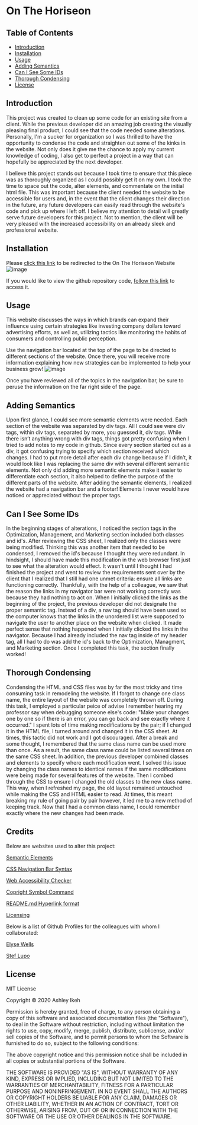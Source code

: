 # On The Horiseon


## Table of Contents

* [Introduction](#introduction)
* [Installation](#installation)
* [Usage](#usage)
* [Adding Semantics](#addingsemantics)
* [Can I See Some IDs](#caniseesomeids)
* [Thorough Condensing](#thoroughcondensing)
* [License](#license)


## Introduction

This project was created to clean up some code for an existing site from a client. While the previous developer did an amazing job creating the visually pleasing final product, I could see that the code needed some alterations.
Personally, I'm a sucker for organization so I was thrilled to have the opportunity to condense the code and straighten out some of the kinks in the website. Not only does it give me the chance to apply my current knowledge of coding, I also get to perfect a project in a way that can hopefully be appreciated by the next developer.

I believe this project stands out because I took time to ensure that this piece was as thoroughly organized as I could possibly get it on my own. I took the time to space out the code, alter elements, and commentate on the initial html file. This was important because the client needed the website to be accessible for users and, in the event that the client changes their direction in the future, any future developers can easily read through the website's code and pick up where I left off.
I believe my attention to detail will greatly serve future developers for this project. Not to mention, the client will be very pleased with the increased accessibility on an already sleek and professional website.


## Installation

Please [click this link](https://aikeh2021.github.io/OnTheHoriseon/) to be redirected to the On The Horiseon Website
![image](https://user-images.githubusercontent.com/69944302/92675620-da307080-f2ed-11ea-9d91-53bc68571d38.png)

If you would like to view the github repository code, [follow this link](https://github.com/Aikeh2021/OnTheHoriseon) to access it.


## Usage

This website discusses the ways in which brands can expand their influence using certain strategies like investing company dollars toward advertising efforts, as well as, utilizing tactics like monitoring the habits of consumers and controlling public perception. 

Use the navigation bar located at the top of the page to be directed to different sections of the website. Once there, you will receive more information explaining how new strategies can be implemented to help your business grow!
![image](https://user-images.githubusercontent.com/69944302/92678818-c9372d80-f2f4-11ea-91a2-f370bf3b2b03.png)

Once you have reviewed all of the topics in the navigation bar, be sure to peruse the information on the far right side of the page. 




## Adding Semantics

Upon first glance, I could see more semantic elements were needed. Each section of the website was separated by div tags. All I could see were div tags, within div tags, separated by more, you guessed it, div tags. 
While there isn’t anything wrong with div tags, things got pretty confusing when I tried to add notes to my code in github. Since every section started out as a div, it got confusing trying to specify which section received which changes. I had to put more detail after each div change because if I didn’t, it would look like I was replacing the same div with several different semantic elements. 
Not only did adding more semantic elements make it easier to differentiate each section, it also helped to define the purpose of the different parts of the website. After adding the semantic elements, I realized the website had a navigation bar and a footer! Elements I never would have noticed or appreciated without the proper tags.


## Can I See Some IDs

In the beginning stages of alterations, I noticed the section tags in the Optimization, Management, and Marketing section included both classes and id's. After reviewing the CSS sheet, I realized only the classes were being modified. Thinking this was another item that needed to be condensed, I removed the id's because I thought they were redundant. 
In hindsight, I should have made this modification in the web browser first just to see what the alteration would effect. It wasn't until I thought I had finished the project and went to review the requirements sent over by the client that I realized that I still had one unmet criteria: ensure all links are functioning correctly.
Thankfully, with the help of a colleague, we saw that the reason the links in my navigator bar were not working correctly was because they had nothing to act on. When I initially clicked the links as the beginning of the project, the previous developer did not designate the proper semantic tag. Instead of a div, a nav tag should have been used so the computer knows that the links in the unordered list were supposed to navigate the user to another place on the website when clicked. It made perfect sense that nothing happened when I initially clicked the links in the navigator. 
Because I had already included the nav tag inside of my header tag, all I had to do was add the id's back to the Optimization, Managment, and Marketing section. Once I completed this task, the section finally worked!

## Thorough Condensing

Condensing the HTML and CSS files was by far the most tricky and time consuming task in remodeling the website. If I forgot to change one class name, the entire layout of the website was completely thrown off. During this task, I employed a particular peice of advise I remember hearing my professor say when debugging someone else's code: "Make your changes one by one so if there is an error, you can go back and see exactly where it occurred."
I spent lots of time making modifications by the pair; if I changed it in the HTML file, I turned around and changed it in the CSS sheet. At times, this tactic did not work and I got discouraged. After a break and some thought, I remembered that the same class name can be used more than once. As a result, the same class name could be listed several times on the same CSS sheet. In addition, the previous developer combined classes and elements to specify where each modification went. 
I solved this issue by changing the class names to identical names if the same modifications were being made for several features of the website. Then I combed through the CSS to ensure I changed the old classes to the new class name. This way, when I refreshed my page, the old layout remained untouched while making the CSS and HTML easier to read.
At times, this meant breaking my rule of going pair by pair however, it led me to a new method of keeping track. Now that I had a common class name, I could remember exactly where the new changes had been made.



## Credits

Below are websites used to alter this project:

[Semantic Elements](https://www.w3schools.com/html/html5_semantic_elements.asp)

[CSS Navigation Bar Syntax](https://www.w3schools.com/css/css_navbar.asp)

[Web Accessibility Checker](https://achecker.ca/checker/index.php)

[Copright Symbol Command](https://www.macintoshhowto.com/pages-and-publishing/how-to-type-the-copyright-symbol.html)

[README.md Hyperlink format](https://www.quora.com/How-do-I-create-a-hyperlink-in-the-README-file-in-my-GitHub-account-which-would-redirect-to-a-new-page-containing-the-project-explanation)

[Licensing](https://choosealicense.com)


Below is a list of Github Profiles for the colleagues with whom I collaborated:

[Elyse Wells](https://github.com/ewells89)

[Stef Lupo](https://github.com/lain7891)





## License

MIT License

Copyright © 2020 Ashley Ikeh

Permission is hereby granted, free of charge, to any person obtaining a copy
of this software and associated documentation files (the "Software"), to deal
in the Software without restriction, including without limitation the rights
to use, copy, modify, merge, publish, distribute, sublicense, and/or sell
copies of the Software, and to permit persons to whom the Software is
furnished to do so, subject to the following conditions:

The above copyright notice and this permission notice shall be included in all
copies or substantial portions of the Software.

THE SOFTWARE IS PROVIDED "AS IS", WITHOUT WARRANTY OF ANY KIND, EXPRESS OR
IMPLIED, INCLUDING BUT NOT LIMITED TO THE WARRANTIES OF MERCHANTABILITY,
FITNESS FOR A PARTICULAR PURPOSE AND NONINFRINGEMENT. IN NO EVENT SHALL THE
AUTHORS OR COPYRIGHT HOLDERS BE LIABLE FOR ANY CLAIM, DAMAGES OR OTHER
LIABILITY, WHETHER IN AN ACTION OF CONTRACT, TORT OR OTHERWISE, ARISING FROM,
OUT OF OR IN CONNECTION WITH THE SOFTWARE OR THE USE OR OTHER DEALINGS IN THE
SOFTWARE.